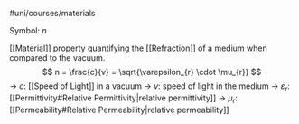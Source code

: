 #uni/courses/materials 

Symbol: $n$

[[Material]] property quantifying the [[Refraction]] of a medium when compared to the vacuum.
$$
n = \frac{c}{v} = \sqrt{\varepsilon_{r} \cdot \mu_{r}}
$$
-> $c$: [[Speed of Light]] in a vacuum
-> $v$: speed of light in the medium
-> $\varepsilon_{r}$: [[Permittivity#Relative Permittivity|relative permittivity]]
-> $\mu_{r}$: [[Permeability#Relative Permeability|relative permeability]]
